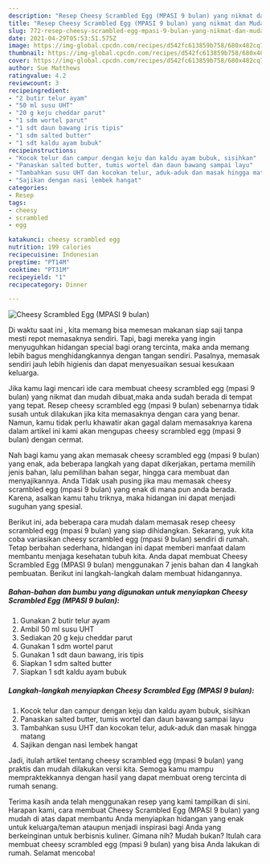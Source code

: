```yaml
---
description: "Resep Cheesy Scrambled Egg (MPASI 9 bulan) yang nikmat dan Mudah Dibuat"
title: "Resep Cheesy Scrambled Egg (MPASI 9 bulan) yang nikmat dan Mudah Dibuat"
slug: 772-resep-cheesy-scrambled-egg-mpasi-9-bulan-yang-nikmat-dan-mudah-dibuat
date: 2021-04-29T05:53:51.575Z
image: https://img-global.cpcdn.com/recipes/d542fc613859b758/680x482cq70/cheesy-scrambled-egg-mpasi-9-bulan-foto-resep-utama.jpg
thumbnail: https://img-global.cpcdn.com/recipes/d542fc613859b758/680x482cq70/cheesy-scrambled-egg-mpasi-9-bulan-foto-resep-utama.jpg
cover: https://img-global.cpcdn.com/recipes/d542fc613859b758/680x482cq70/cheesy-scrambled-egg-mpasi-9-bulan-foto-resep-utama.jpg
author: Sue Matthews
ratingvalue: 4.2
reviewcount: 3
recipeingredient:
- "2 butir telur ayam"
- "50 ml susu UHT"
- "20 g keju cheddar parut"
- "1 sdm wortel parut"
- "1 sdt daun bawang iris tipis"
- "1 sdm salted butter"
- "1 sdt kaldu ayam bubuk"
recipeinstructions:
- "Kocok telur dan campur dengan keju dan kaldu ayam bubuk, sisihkan"
- "Panaskan salted butter, tumis wortel dan daun bawang sampai layu"
- "Tambahkan susu UHT dan kocokan telur, aduk-aduk dan masak hingga matang"
- "Sajikan dengan nasi lembek hangat"
categories:
- Resep
tags:
- cheesy
- scrambled
- egg

katakunci: cheesy scrambled egg 
nutrition: 199 calories
recipecuisine: Indonesian
preptime: "PT14M"
cooktime: "PT31M"
recipeyield: "1"
recipecategory: Dinner

---
```



![Cheesy Scrambled Egg (MPASI 9 bulan)](https://img-global.cpcdn.com/recipes/d542fc613859b758/680x482cq70/cheesy-scrambled-egg-mpasi-9-bulan-foto-resep-utama.jpg)

Di waktu  saat ini , kita memang bisa memesan makanan siap saji tanpa mesti repot memasaknya sendiri. Tapi, bagi mereka yang ingin menyuguhkan hidangan special bagi orang tercinta, maka anda memang lebih bagus menghidangkannya dengan tangan sendiri. Pasalnya, memasak sendiri jauh lebih higienis dan dapat menyesuaikan sesuai kesukaan keluarga.

Jika kamu lagi mencari ide cara membuat cheesy scrambled egg (mpasi 9 bulan) yang nikmat dan mudah dibuat,maka anda sudah berada di tempat yang tepat. Resep cheesy scrambled egg (mpasi 9 bulan)  sebenarnya tidak susah untuk dilakukan jika kita memasaknya dengan cara yang benar. Namun, kamu tidak perlu khawatir akan gagal dalam memasaknya 
karena dalam artikel ini kami akan mengupas cheesy scrambled egg (mpasi 9 bulan) dengan cermat.  



Nah bagi kamu yang akan memasak cheesy scrambled egg (mpasi 9 bulan) yang enak, ada beberapa langkah yang dapat dikerjakan, pertama memilih jenis bahan, lalu pemilihan bahan segar, hingga cara membuat dan menyajikannya. Anda Tidak usah pusing jika mau memasak cheesy scrambled egg (mpasi 9 bulan) yang enak di mana pun anda berada. Karena, asalkan kamu  tahu triknya, maka hidangan ini dapat menjadi suguhan yang spesial.

Berikut ini, ada beberapa cara mudah dalam memasak resep cheesy scrambled egg (mpasi 9 bulan) yang siap dihidangkan. Sekarang, yuk kita coba variasikan cheesy scrambled egg (mpasi 9 bulan) sendiri di rumah. Tetap berbahan sederhana, hidangan ini dapat memberi manfaat dalam membantu menjaga kesehatan tubuh kita. Anda dapat membuat Cheesy Scrambled Egg (MPASI 9 bulan) menggunakan 7 jenis bahan dan 4 langkah pembuatan. Berikut ini langkah-langkah dalam membuat hidangannya.

<!--inarticleads1-->

##### Bahan-bahan dan bumbu yang digunakan untuk menyiapkan Cheesy Scrambled Egg (MPASI 9 bulan):

1. Gunakan 2 butir telur ayam
1. Ambil 50 ml susu UHT
1. Sediakan 20 g keju cheddar parut
1. Gunakan 1 sdm wortel parut
1. Gunakan 1 sdt daun bawang, iris tipis
1. Siapkan 1 sdm salted butter
1. Siapkan 1 sdt kaldu ayam bubuk




<!--inarticleads2-->

##### Langkah-langkah menyiapkan Cheesy Scrambled Egg (MPASI 9 bulan):

1. Kocok telur dan campur dengan keju dan kaldu ayam bubuk, sisihkan
1. Panaskan salted butter, tumis wortel dan daun bawang sampai layu
1. Tambahkan susu UHT dan kocokan telur, aduk-aduk dan masak hingga matang
1. Sajikan dengan nasi lembek hangat




Jadi, itulah artikel tentang  cheesy scrambled egg (mpasi 9 bulan)  yang praktis dan mudah dilakukan versi kita. Semoga kamu mampu mempraktekkannya dengan hasil yang dapat membuat oreng tercinta di rumah senang. 

Terima kasih anda telah menggunakan resep yang kami tampilkan di sini. Harapan kami, cara membuat  Cheesy Scrambled Egg (MPASI 9 bulan) yang mudah di atas dapat membantu Anda menyiapkan hidangan yang enak untuk keluarga/teman ataupun menjadi inspirasi bagi Anda yang berkeinginan untuk berbisnis kuliner. Gimana nih? Mudah bukan? Itulah cara membuat cheesy scrambled egg (mpasi 9 bulan) yang bisa Anda lakukan di rumah. Selamat mencoba!

